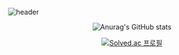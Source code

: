![header](https://capsule-render.vercel.app/api?type=rect&color=auto&height=250&section=header&text=Welcome!!&fontSize=90)

<div align="center";
  

  ![Anurag's GitHub stats](https://github-readme-stats.vercel.app/api?username=asdf4503&show_icons=true&theme=radical)
  <br>
  
  [![Solved.ac
  프로필](http://mazassumnida.wtf/api/v2/generate_badge?boj=asdf4503)](https://solved.ac/asdf4503)

</div>
